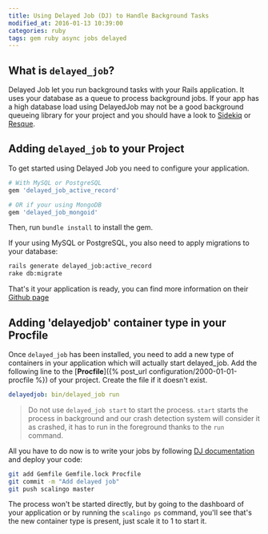 ```yaml
---
title: Using Delayed Job (DJ) to Handle Background Tasks
modified_at: 2016-01-13 10:39:00
categories: ruby
tags: gem ruby async jobs delayed
---
```


## What is `delayed_job`?

Delayed Job let you run background tasks with your Rails application. It uses
your database as a queue to process background jobs. If your app has a high
database load using DelayedJob may not be a good background queueing library
for your project and you should have a look to
[Sidekiq](https://github.com/mperham/sidekiq) or
[Resque](https://github.com/resque/resque).

## Adding `delayed_job` to your Project

To get started using Delayed Job you need to configure your application.

```ruby
# With MySQL or PostgreSQL
gem 'delayed_job_active_record'

# OR if your using MongoDB
gem 'delayed_job_mongoid'
```

Then, run `bundle install` to install the gem.

If your using MySQL or PostgreSQL, you also need to apply migrations to your database:

```bash
rails generate delayed_job:active_record
rake db:migrate
```

That's it your application is ready, you can find more information on their
[Github page](https://github.com/collectiveidea/delayed_job)

## Adding 'delayedjob' container type in your Procfile

Once `delayed_job` has been installed, you need to add a new type of containers
in your application which will actually start delayed_job. Add the following
line to the [**Procfile**]({% post_url configuration/2000-01-01-procfile %}) of
your project.  Create the file if it doesn't exist.

```yaml
delayedjob: bin/delayed_job run
```

<blockquote class="bg-danger">
Do not use <code>delayed_job start</code> to start the process.
<code>start</code> starts the process in background and our crash detection
system will consider it as crashed, it has to run in the foreground thanks to
the <code>run</code> command.
</blockquote>

All you have to do now is to write your jobs by following [DJ
documentation](https://github.com/collectiveidea/delayed_job) and deploy your
code:

```bash
git add Gemfile Gemfile.lock Procfile
git commit -m "Add delayed job"
git push scalingo master
```

The process won't be started directly, but by going to the dashboard of your
application or by running the `scalingo ps` command, you'll see that's the new
container type is present, just scale it to 1 to start it.
